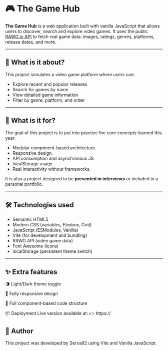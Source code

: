 
# 🎮 The Game Hub

**The Game Hub** is a web application built with vanilla JavaScript that allows users to discover, search and explore video games. It uses the public [RAWG.io API](https://rawg.io/apidocs) to fetch real game data: images, ratings, genres, platforms, release dates, and more.

---

## 🧠 What is it about?

This project simulates a video game platform where users can:
- Explore recent and popular releases
- Search for games by name
- View detailed game information
- Filter by genre, platform, and order


---

## 🎯 What is it for?

The goal of this project is to put into practice the core concepts learned this year:
- Modular component-based architecture.
- Responsive design.
- API consumption and asynchronous JS.
- localStorage usage.
- Real interactivity without frameworks.

It is also a project designed to be **presented in interviews** or included in a personal portfolio.

---

## 🛠️ Technologies used

- Semantic HTML5
- Modern CSS (variables, Flexbox, Grid)
- JavaScript (ESModules, Vanilla)
- Vite (for development and bundling)
- RAWG API (video game data)
- Font Awesome (icons)
- localStorage (persistent theme switch)

---

## ✨ Extra features


🌗 Light/Dark theme toggle 

📱 Fully responsive design

🔧 Full component-based code structure

📦 Deployment
Live version available at:
👉 https://

## 👤 Author

This project was developed by Serxa92 using Vite and Vanilla JavaScript.
